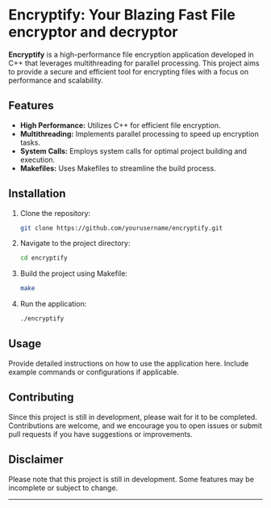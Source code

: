 # Encryptify: Your Blazing Fast File encryptor and decryptor


**Encryptify** is a high-performance file encryption application developed in C++ that leverages multithreading for parallel processing. This project aims to provide a secure and efficient tool for encrypting files with a focus on performance and scalability.

## Features

- **High Performance:** Utilizes C++ for efficient file encryption.
- **Multithreading:** Implements parallel processing to speed up encryption tasks.
- **System Calls:** Employs system calls for optimal project building and execution.
- **Makefiles:** Uses Makefiles to streamline the build process.

## Installation

1. Clone the repository:
    ```bash
    git clone https://github.com/yourusername/encryptify.git
    ```

2. Navigate to the project directory:
    ```bash
    cd encryptify
    ```

3. Build the project using Makefile:
    ```bash
    make
    ```

4. Run the application:
    ```bash
    ./encryptify
    ```

## Usage

Provide detailed instructions on how to use the application here. Include example commands or configurations if applicable.

## Contributing

Since this project is still in development, please wait for it to be completed. Contributions are welcome, and we encourage you to open issues or submit pull requests if you have suggestions or improvements.

## Disclaimer

Please note that this project is still in development. Some features may be incomplete or subject to change. 

---


